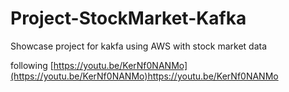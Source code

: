 # Project-StockMarket-Kafka
Showcase project for kakfa using AWS with stock market data

following [https://youtu.be/KerNf0NANMo](https://youtu.be/KerNf0NANMo)https://youtu.be/KerNf0NANMo

